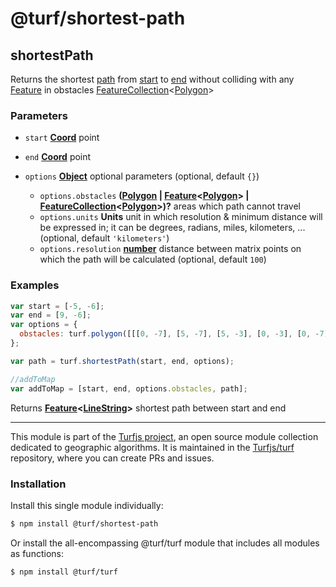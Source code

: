 # @turf/shortest-path

<!-- Generated by documentation.js. Update this documentation by updating the source code. -->

## shortestPath

Returns the shortest [path][1] from [start][2] to [end][2] without colliding with
any [Feature][3] in obstacles [FeatureCollection][4]<[Polygon][5]>

### Parameters

*   `start` **[Coord][6]** point
*   `end` **[Coord][6]** point
*   `options` **[Object][7]** optional parameters (optional, default `{}`)

    *   `options.obstacles` **([Polygon][5] | [Feature][3]<[Polygon][5]> | [FeatureCollection][4]<[Polygon][5]>)?** areas which path cannot travel
    *   `options.units` **Units** unit in which resolution & minimum distance will be expressed in; it can be degrees, radians, miles, kilometers, ... (optional, default `'kilometers'`)
    *   `options.resolution` **[number][8]** distance between matrix points on which the path will be calculated (optional, default `100`)

### Examples

```javascript
var start = [-5, -6];
var end = [9, -6];
var options = {
  obstacles: turf.polygon([[[0, -7], [5, -7], [5, -3], [0, -3], [0, -7]]]).geometry
};

var path = turf.shortestPath(start, end, options);

//addToMap
var addToMap = [start, end, options.obstacles, path];
```

Returns **[Feature][3]<[LineString][1]>** shortest path between start and end

[1]: https://tools.ietf.org/html/rfc7946#section-3.1.4

[2]: https://tools.ietf.org/html/rfc7946#section-3.1.2

[3]: https://tools.ietf.org/html/rfc7946#section-3.2

[4]: https://tools.ietf.org/html/rfc7946#section-3.3

[5]: https://tools.ietf.org/html/rfc7946#section-3.1.6

[6]: https://tools.ietf.org/html/rfc7946#section-3.1.1

[7]: https://developer.mozilla.org/docs/Web/JavaScript/Reference/Global_Objects/Object

[8]: https://developer.mozilla.org/docs/Web/JavaScript/Reference/Global_Objects/Number

<!-- This file is automatically generated. Please don't edit it directly. If you find an error, edit the source file of the module in question (likely index.js or index.ts), and re-run "yarn docs" from the root of the turf project. -->

---

This module is part of the [Turfjs project](https://turfjs.org/), an open source module collection dedicated to geographic algorithms. It is maintained in the [Turfjs/turf](https://github.com/Turfjs/turf) repository, where you can create PRs and issues.

### Installation

Install this single module individually:

```sh
$ npm install @turf/shortest-path
```

Or install the all-encompassing @turf/turf module that includes all modules as functions:

```sh
$ npm install @turf/turf
```

